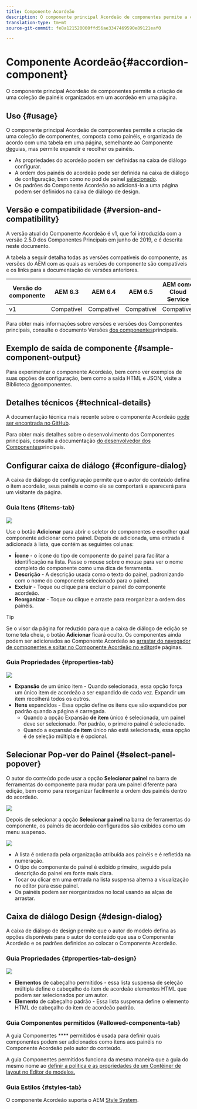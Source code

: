 ```yaml
---
title: Componente Acordeão
description: O componente principal Acordeão de componentes permite a criação de uma coleção de painéis organizados em um acordeão em uma página.
translation-type: tm+mt
source-git-commit: fe8a121520000ffd56ae3347469590e89121eaf0

---
```



# Componente Acordeão{#accordion-component}

O componente principal Acordeão de componentes permite a criação de uma coleção de painéis organizados em um acordeão em uma página.

## Uso {#usage}

O componente principal Acordeão de componentes permite a criação de uma coleção de componentes, composta como painéis, e organizada de acordo com uma tabela em uma página, semelhante ao Componente [de](tabs.md)guias, mas permite expandir e recolher os painéis.

* As propriedades do acordeão podem ser definidas na caixa de diálogo [](#configure-dialog)configurar.
* A ordem dos painéis do acordeão pode ser definida na caixa de diálogo de configuração, bem como no pod de painel [selecionado](#select-panel-popover).
* Os padrões do Componente Acordeão ao adicioná-lo a uma página podem ser definidos na caixa de diálogo [](#design-dialog)de design.

## Versão e compatibilidade {#version-and-compatibility}

A versão atual do Componente Acordeão é v1, que foi introduzida com a versão 2.5.0 dos Componentes Principais em junho de 2019, e é descrita neste documento.

A tabela a seguir detalha todas as versões compatíveis do componente, as versões do AEM com as quais as versões do componente são compatíveis e os links para a documentação de versões anteriores.

| Versão do componente | AEM 6.3 | AEM 6.4 | AEM 6.5 | AEM como Cloud Service |
|--- |--- |--- |---|---|
| v1 | Compatível | Compatível | Compatível | Compatível |

Para obter mais informações sobre versões e versões dos Componentes principais, consulte o documento Versões [dos componentes](/help/versions.md)principais.

## Exemplo de saída de componente {#sample-component-output}

Para experimentar o componente Acordeão, bem como ver exemplos de suas opções de configuração, bem como a saída HTML e JSON, visite a Biblioteca [de](https://adobe.com/go/aem_cmp_library_accordion)componentes.

## Detalhes técnicos {#technical-details}

A documentação técnica mais recente sobre o componente Acordeão [pode ser encontrada no GitHub](https://adobe.com/go/aem_cmp_tech_accordion_v1).

Para obter mais detalhes sobre o desenvolvimento dos Componentes principais, consulte a documentação [do desenvolvedor dos Componentes](/help/developing/overview.md)principais.

## Configurar caixa de diálogo {#configure-dialog}

A caixa de diálogo de configuração permite que o autor do conteúdo defina o item acordeão, seus painéis e como ele se comportará e aparecerá para um visitante da página.

### Guia Itens {#items-tab}

![](/help/assets/screen-shot-2019-06-21-08.26.38.png)

Use o botão **Adicionar** para abrir o seletor de componentes e escolher qual componente adicionar como painel. Depois de adicionada, uma entrada é adicionada à lista, que contém as seguintes colunas:

* **Ícone** - o ícone do tipo de componente do painel para facilitar a identificação na lista. Passe o mouse sobre o mouse para ver o nome completo do componente como uma dica de ferramenta.
* **Descrição** - A descrição usada como o texto do painel, padronizando com o nome do componente selecionado para o painel.
* **Excluir** - Toque ou clique para excluir o painel do componente acordeão.
* **Reorganizar** - Toque ou clique e arraste para reorganizar a ordem dos painéis.

>[!TIP]
>
>Se o visor da página for reduzido para que a caixa de diálogo de edição se torne tela cheia, o botão **Adicionar** ficará oculto. Os componentes ainda podem ser adicionados ao Componente Acordeão ao [arrastar do navegador de componentes e soltar no Componente Acordeão no editor](https://helpx.adobe.com/experience-manager/6-5/sites/authoring/using/editing-content.html#InsertingaComponent)de páginas.

### Guia Propriedades {#properties-tab}

![](/help/assets/screen-shot-2019-06-21-08.26.53.png)

* **Expansão** de um único item - Quando selecionada, essa opção força um único item de acordeão a ser expandido de cada vez. Expandir um item recolherá todos os outros.
* **Itens** expandidos - Essa opção define os itens que são expandidos por padrão quando a página é carregada.
   * Quando a opção Expansão **de item** único é selecionada, um painel deve ser selecionado. Por padrão, o primeiro painel é selecionado.
   * Quando a expansão **de item** único não está selecionada, essa opção é de seleção múltipla e é opcional.

## Selecionar Pop-ver do Painel {#select-panel-popover}

O autor do conteúdo pode usar a opção **Selecionar painel** na barra de ferramentas do componente para mudar para um painel diferente para edição, bem como para reorganizar facilmente a ordem dos painéis dentro do acordeão.

![](/help/assets/screen-shot-2019-06-21-08.49.36.png)

Depois de selecionar a opção **Selecionar painel** na barra de ferramentas do componente, os painéis de acordeão configurados são exibidos como um menu suspenso.

![](/help/assets/screen-shot-2019-06-21-08.52.14.png)

* A lista é ordenada pela organização atribuída aos painéis e é refletida na numeração.
* O tipo de componente do painel é exibido primeiro, seguido pela descrição do painel em fonte mais clara.
* Tocar ou clicar em uma entrada na lista suspensa alterna a visualização no editor para esse painel.
* Os painéis podem ser reorganizados no local usando as alças de arrastar.

## Caixa de diálogo Design {#design-dialog}

A caixa de diálogo de design permite que o autor do modelo defina as opções disponíveis para o autor do conteúdo que usa o Componente Acordeão e os padrões definidos ao colocar o Componente Acordeão.

### Guia Propriedades {#properties-tab-design}

![](/help/assets/screen-shot-2019-06-21-08.58.11.png)

* **Elementos** de cabeçalho permitidos - essa lista suspensa de seleção múltipla define o cabeçalho do item de acordeão elementos HTML que podem ser selecionados por um autor.
* **Elemento** de cabeçalho padrão - Essa lista suspensa define o elemento HTML de cabeçalho do item de acordeão padrão.

### Guia Componentes permitidos {#allowed-components-tab}

A guia Componentes **** permitidos é usada para definir quais componentes podem ser adicionados como itens aos painéis no Componente Acordeão pelo autor do conteúdo.

A guia Componentes permitidos funciona da mesma maneira que a guia do mesmo nome ao [definir a política e as propriedades de um Contêiner de layout no Editor de modelos.](https://docs.adobe.com/content/help/en/experience-manager-65/authoring/siteandpage/templates.html)

### Guia Estilos {#styles-tab}

O componente Acordeão suporta o AEM [Style System](/help/get-started/authoring.md#component-styling).
